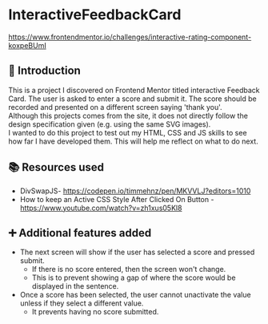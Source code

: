 # InteractiveFeedbackCard
https://www.frontendmentor.io/challenges/interactive-rating-component-koxpeBUmI  

## 🍼 Introduction
This is a project I discovered on Frontend Mentor titled interactive Feedback Card. 
The user is asked to enter a score and submit it. The score should be recorded and presented on a different screen saying 'thank you'.  
Although this projects comes from the site, it does not directly follow the design specification given (e.g. using the same SVG images).  
I wanted to do this project to test out my HTML, CSS and JS skills to see how far I have developed them. This will help me reflect on what to do next.  

## 📚 Resources used  
- DivSwapJS- https://codepen.io/timmehnz/pen/MKVVLJ?editors=1010  
- How to keep an Active CSS Style After Clicked On Button - https://www.youtube.com/watch?v=zh1xus05Kl8  

## ➕ Additional features added
- The next screen will show if the user has selected a score and pressed submit.
  - If there is no score entered, then the screen won't change.
  - This is to prevent showing a gap of where the score would be displayed in the sentence.
- Once a score has been selected, the user cannot unactivate the value unless if they select a different value.  
  - It prevents having no score submitted.    
